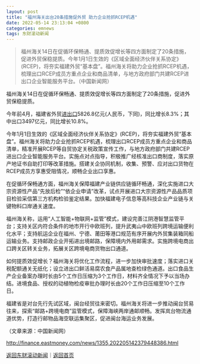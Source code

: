 ```yaml
---
layout: post
title: "福州海关出台20条措施促外贸 助力企业抢抓RCEP机遇"
date: 2022-05-14 23:13:04 +0800
categories: emnews
tags: 东财滚动新闻
---
```

> 福州海关14日在促循环保畅通、提质效促增长等四方面制定了20条措施，促进外贸保稳提质。今年1月1日生效的《区域全面经济伙伴关系协定》(RCEP)，将夯实福建外贸“基本盘”。福州海关将助力企业抢抓RCEP机遇，梳理出口RCEP成员方重点企业和商品清单，与地方政府部门共建RCEP进出口企业智能服务平台。（中国新闻网）

<p>福州海关14日在促循环保畅通、提质效促增长等四方面制定了20条措施，促进外贸保稳提质。</p><p>今年前4月，福建省外贸<span id="Info.381"><a href="http://data.eastmoney.com/cjsj/hgjck.html" class="infokey">进出口</a></span>5826.8亿元(人民币，下同)，同比增长8.3%；其中出口3497亿元，同比增长10.8%。</p><p>今年1月1日生效的《区域全面经济伙伴关系协定》(RCEP)，将夯实福建外贸“基本盘”。福州海关将助力企业抢抓RCEP机遇，梳理出口RCEP成员方重点企业和商品清单，精准开展RCEP等自贸协定关税政策宣传工作，与地方政府部门共建RCEP进出口企业智能服务平台。实施点对点指导，积极推广经核准出口商制度，落实原产地证书自助打印等改革措施。搭建关企协同机制，收集、预警、应对出口货物在RCEP成员方享惠受阻情况，顺畅企业出口享惠。</p><p>在促循环保畅通方面，福州海关保障福建产业链供应链循环畅通，深化实施进口大宗资源性产品“先放后检”“依企业申请”改革，试点开展进口大宗资源性产品品质项目检验采信第三方机构检验鉴定结果。加快福建电子信息等高科技企业产业链与关键物料口岸通关速度。</p><p>福州海关称，运用“人工智能+物联网+监管”模式，建设完善江阴港智慧监管平台；支持关区内符合条件的地市开行中欧班列，提升武夷山中欧班列跨境运输便利化水平；支持航运企业在福州、宁德、莆田等港口规范有序开展内外贸集装箱同船运输业务。支持邮政企业开拓进出境邮路，保障境内外用邮需求。实施跨境电商出口跨关区转关业务，拓展关区跨境电商货物出口通道。</p><p>如何提质效促增长？福州海关将优化工作流程，进一步加快审批速度；落实进口关税配额通关无纸化；设立进出口鲜活易腐农食产品属地查检绿色通道。出口食品生产企业备案办理时长由5个工作日压缩为3个工作日，材料齐全情况下予以当场办结。进境食品、授权的动植物检疫审批办理时长由20个工作日压缩至10个工作日。</p><p>福建省是对台先行先试区域，闽台经贸往来密切。福州海关将进一步推动闽台贸易往来，探索“邮路+跨境电商”监管模式，保障海峡两岸通邮顺畅。发挥岚台物流通道优势，打造行邮物品海空联运集聚区，促进闽台海运业务发展。 </p><p class="em_media">（文章来源：中国新闻网）</p>

<http://finance.eastmoney.com/news/1355,202205142379448386.html>

[返回东财滚动新闻](//finews.withounder.com/emnews/)｜[返回首页](//finews.withounder.com/)